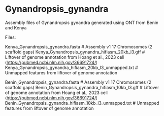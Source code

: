 # Gynandropsis_gynandra
Assembly files of Gynandropsis gynandra generated using ONT from Benin and Kenya

Files:

Kenya_Gynandropsis_gynandra.fasta # Assembly v1 17 Chromosomes (2 scaffold gaps)
Kenya_Gynandropsis_gynandra_hifiasm_20kb_l3.gff # Liftover of genome annotation from Hoang et al., 2023 cell (https://pubmed.ncbi.nlm.nih.gov/36691724/)
Kenya_Gynandropsis_gynandra_hifiasm_20kb_l3_unmapped.txt # Unmapped features from liftover of genome annotation 

Benin_Gynandropsis_gynandra.fasta # Assembly v1 17 Chromosomes (2 scaffold gaps)
Benin_Gynandropsis_gynandra_hifiasm_10kb_l3.gff # Liftover of genome annotation from Hoang et al., 2023 cell (https://pubmed.ncbi.nlm.nih.gov/36691724/)
Benin_Gynandropsis_gynandra_hifiasm_10kb_l3_unmapped.txt # Unmapped features from liftover of genome annotation 
